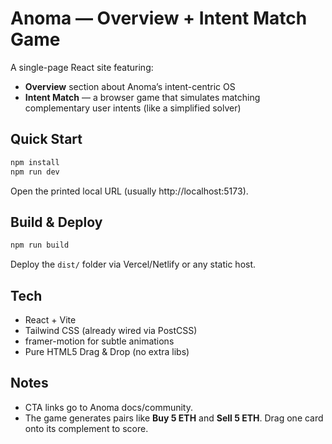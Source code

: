 # Anoma — Overview + Intent Match Game

A single-page React site featuring:
- **Overview** section about Anoma’s intent-centric OS
- **Intent Match** — a browser game that simulates matching complementary user intents (like a simplified solver)

## Quick Start
```bash
npm install
npm run dev
```
Open the printed local URL (usually http://localhost:5173).

## Build & Deploy
```bash
npm run build
```
Deploy the `dist/` folder via Vercel/Netlify or any static host.

## Tech
- React + Vite
- Tailwind CSS (already wired via PostCSS)
- framer-motion for subtle animations
- Pure HTML5 Drag & Drop (no extra libs)

## Notes
- CTA links go to Anoma docs/community.
- The game generates pairs like **Buy 5 ETH** and **Sell 5 ETH**. Drag one card onto its complement to score.

